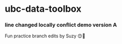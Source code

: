 # ubc-data-toolbox
### line changed locally conflict demo version A
Fun practice branch edits by Suzy 😊🌺